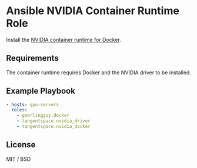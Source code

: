 Ansible NVIDIA Container Runtime Role
=====================================

Install the [NVIDIA container runtime for Docker](https://github.com/NVIDIA/nvidia-docker).

Requirements
------------

The container runtime requires Docker and the NVIDIA driver to be installed.

Example Playbook
----------------
```yml
- hosts: gpu-servers
  roles:
    - geerlingguy.docker
    - tangentspace.nvidia_driver
    - tangentspace.nvidia_docker
```

License
-------

MIT / BSD
